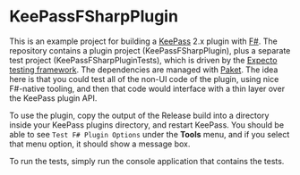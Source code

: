 # KeePassFSharpPlugin

This is an example project for building a [KeePass](https://keepass.info) 2.x plugin with 
[F#](https://fsharp.org). The repository contains a plugin project (KeePassFSharpPlugin), plus 
a separate test project (KeePassFSharpPluginTests), which is driven by the 
[Expecto testing framework](https://github.com/haf/expecto). The dependencies are managed with 
[Paket](https://fsprojects.github.io/Paket/). The idea here is that you could test all of the 
non-UI code of the plugin, using nice F#-native tooling, and then that code would interface with a thin 
layer over the KeePass plugin API.

To use the plugin, copy the output of the Release build into a directory inside your KeePass plugins
directory, and restart KeePass. You should be able to see `Test F# Plugin Options` under the **Tools**
menu, and if you select that menu option, it should show a message box.

To run the tests, simply run the console application that contains the tests.
